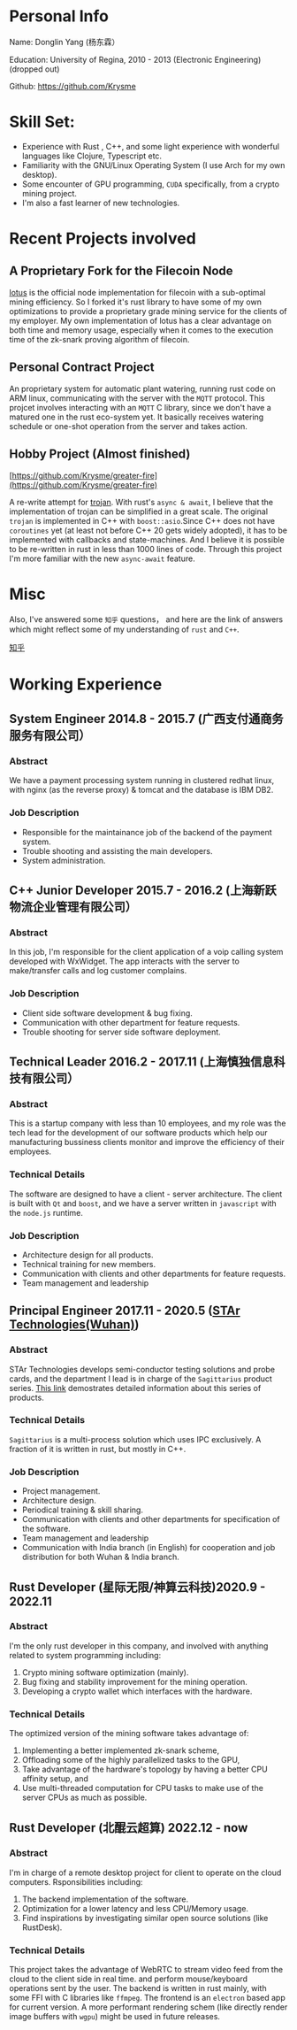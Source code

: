 # Personal Info

Name: Donglin Yang (杨东霖）

Education: University of Regina, 2010 - 2013 (Electronic Engineering) (dropped out)

Github: https://github.com/Krysme


# Skill Set: 
* Experience with Rust , C++, and some light experience with wonderful languages like Clojure, Typescript etc.
* Familiarity with the GNU/Linux Operating System (I use Arch for my own desktop).
* Some encounter of GPU programming, `CUDA` specifically, from a crypto mining project.
* I'm also a fast learner of new technologies.

# Recent Projects involved


## A Proprietary Fork for the Filecoin Node
[lotus](https://github.com/filecoin-project/lotus) is the official node implementation for filecoin with a sub-optimal mining efficiency. So I forked 
it's rust library to have some of my own optimizations to provide a proprietary grade mining service for the clients of my employer. My own 
implementation of lotus has a clear advantage on both time and memory usage, especially when it comes to the execution time of the zk-snark proving 
algorithm of filecoin.

## Personal Contract Project
An proprietary system for automatic plant watering, running rust code on ARM linux, communicating with the server with the `MQTT` 
protocol. This projcet involves interacting with an `MQTT` C library, since we don't have a matured one in the rust eco-system yet. It basically 
receives watering schedule or one-shot operation from the server and takes action.

##  Hobby Project (Almost finished)
[https://github.com/Krysme/greater-fire](https://github.com/Krysme/greater-fire)

A re-write attempt for [trojan](https://github.com/trojan-gfw/trojan). With rust's `async & await`, I believe that the implementation of trojan can be 
simplified in a great scale. The original `trojan` is implemented in C++ with `boost::asio`.Since C++ does not have `coroutines` yet (at least not 
before C++ 20 gets widely adopted), it has to be implemented with callbacks and state-machines. And I believe it is possible to be re-written in rust 
in less than 1000 lines of code. Through this project I'm more familiar with the new `async-await` feature.
  


# Misc
Also, I've answered some `知乎` questions， and here are the link of answers which might reflect some of my understanding of `rust` and `C++`.

[知乎](https://www.zhihu.com/people/krys-1998/answers)




# Working Experience

## System Engineer 2014.8 - 2015.7 (广西支付通商务服务有限公司）
### Abstract
We have a payment processing system running in clustered redhat linux, with nginx (as the reverse proxy) & tomcat and the database is IBM DB2.

### Job Description
* Responsible for the maintainance job of the backend of the payment system.
* Trouble shooting and assisting the main developers.
* System administration.

## C++ Junior Developer 2015.7 - 2016.2 (上海新跃物流企业管理有限公司）
### Abstract
In this job, I'm responsible for the client application of a voip calling system developed with WxWidget. The app interacts with the server to 
make/transfer calls and log customer complains.

### Job Description
* Client side software development & bug fixing.
* Communication with other department for feature requests.
* Trouble shooting for server side software deployment.


## Technical Leader 2016.2 - 2017.11 (上海慎独信息科技有限公司）
### Abstract
This is a startup company with less than 10 employees, and my role was the tech lead for the development of our software products which help 
our manufacturing bussiness clients monitor and improve the efficiency of their employees.

### Technical Details
The software are designed to have a client - server architecture. The client is built with `Qt` and `boost`, and we have a server written in 
`javascript` with the `node.js` runtime.


### Job Description
* Architecture design for all products.
* Technical training for new members.
* Communication with clients and other departments for feature requests.
* Team management and leadership


## Principal Engineer 2017.11 - 2020.5 ([STAr Technologies(Wuhan)](http://www.star-quest.com))
### Abstract
STAr Technologies develops semi-conductor testing solutions and probe cards, and the department I lead is in charge of the `Sagittarius` product 
series. [This link](http://www.star-quest.com/products01_a.php?mode=&xs_id=001&class_sn=152) demostrates detailed information about this series of
products. 

### Technical Details
`Sagittarius` is a multi-process solution which uses IPC exclusively. A fraction of it is written in rust, but mostly in C++.


### Job Description
* Project management.
* Architecture design.
* Periodical training & skill sharing.
* Communication with clients and other departments for specification of the software.
* Team management and leadership
* Communication with India branch (in English) for cooperation and job distribution for both Wuhan & India branch.


## Rust Developer (星际无限/神算云科技)2020.9 - 2022.11
### Abstract
I'm the only rust developer in this company, and involved with anything related to system programming including:
1. Crypto mining software optimization (mainly).
2. Bug fixing and stability improvement for the mining operation.
3. Developing a crypto wallet which interfaces with the hardware.


### Technical Details
The optimized version of the mining software takes advantage of:
1. Implementing a better implemented zk-snark scheme,
2. Offloading some of the highly parallelized tasks to the GPU,
3. Take advantage of the hardware's topology by having a better CPU affinity setup, and
4. Use multi-threaded computation for CPU tasks to make use of the server CPUs as much as possible.


## Rust Developer (北醌云超算) 2022.12 - now
### Abstract
I'm in charge of a remote desktop project for client to operate on the cloud computers.
Rsponsibilities including:
1. The backend implementation of the software.
2. Optimization for a lower latency and less CPU/Memory usage.
3. Find inspirations by investigating similar open source solutions (like RustDesk).


### Technical Details
This project takes the advantage of WebRTC to stream video feed from the cloud to the client side
in real time. and perform mouse/keyboard operations sent by the user.
The backend is written in rust mainly, with some FFI with C libraries like `ffmpeg`.
The frontend is an `electron` based app for current version. A more performant rendering schem (like directly
render image buffers with `wgpu`) might be used in future releases.


